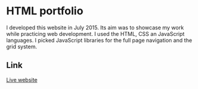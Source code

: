 # HTML portfolio
I developed this website in July 2015. Its aim was to showcase my work while practicing web development.
I used the HTML, CSS an JavaScript languages. I picked JavaScript libraries for the full page navigation and the grid system.

## Link
[Live website](http://matroussilhe.com/)
